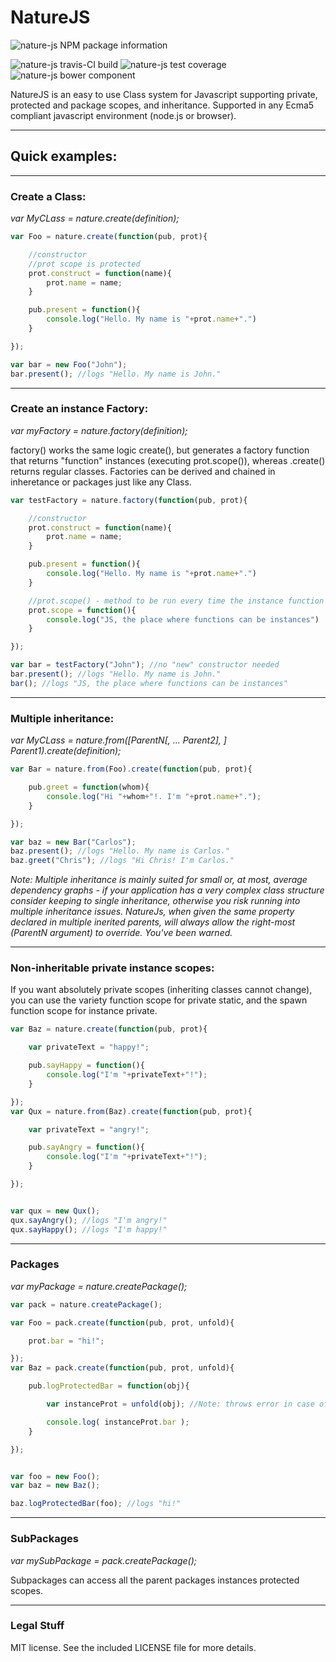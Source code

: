 # NatureJS
![nature-js NPM package information](https://nodei.co/npm/nature-js.png "nature-js NPM package information")

![nature-js travis-CI build](https://travis-ci.org/Odobo/naturejs.svg "nature-js travis-CI build") ![nature-js test coverage](https://coveralls.io/repos/Odobo/naturejs/badge.svg "nature-js test coverage") ![nature-js bower component](https://badge.fury.io/bo/nature-js.svg "nature-js bower component")



NatureJS is an easy to use Class system for Javascript supporting private, protected and package scopes, and inheritance.
Supported in any Ecma5 compliant javascript environment (node.js or browser).

- - -

## Quick examples:


- - -

### Create a Class:
_var MyCLass = nature.create(definition);_

```JavaScript
var Foo = nature.create(function(pub, prot){

	//constructor
	//prot scope is protected
	prot.construct = function(name){
		prot.name = name;
	}

	pub.present = function(){
		console.log("Hello. My name is "+prot.name+".")
	}

});

var bar = new Foo("John");
bar.present(); //logs "Hello. My name is John."
```

- - -

### Create an instance Factory:
_var myFactory = nature.factory(definition);_

factory() works the same logic create(), but generates a factory function that returns "function" instances (executing prot.scope()), whereas .create() returns regular classes.
Factories can be derived and chained in inheretance or packages just like any Class.

```JavaScript
var testFactory = nature.factory(function(pub, prot){

	//constructor
	prot.construct = function(name){
		prot.name = name;
	}

	pub.present = function(){
		console.log("Hello. My name is "+prot.name+".")
	}

	//prot.scope() - method to be run every time the instance function is called
	prot.scope = function(){
		console.log("JS, the place where functions can be instances")
	}

});

var bar = testFactory("John"); //no "new" constructor needed
bar.present(); //logs "Hello. My name is John."
bar(); //logs "JS, the place where functions can be instances"
```

- - -

### Multiple inheritance:
_var MyCLass = nature.from([ParentN[, ... Parent2], ] Parent1).create(definition);_

```JavaScript
var Bar = nature.from(Foo).create(function(pub, prot){

	pub.greet = function(whom){
		console.log("Hi "+whom+"!. I'm "+prot.name+".");
	}

});

var baz = new Bar("Carlos");
baz.present(); //logs "Hello. My name is Carlos."
baz.greet("Chris"); //logs "Hi Chris! I'm Carlos."
```


_Note: Multiple inheritance is mainly suited for small or, at most, average dependency graphs - if your application has a very complex class structure consider keeping to single inheritance, otherwise you risk running into multiple inheritance issues.
NatureJs, when given the same property declared in multiple inerited parents, will always allow the right-most (ParentN argument) to override.
You've been warned._

- - -

### Non-inheritable private instance scopes:
If you want absolutely private scopes (inheriting classes cannot change), you can use the variety function scope for private static, and the spawn function scope for instance private.

```JavaScript
var Baz = nature.create(function(pub, prot){

	var privateText = "happy!";

	pub.sayHappy = function(){
		console.log("I'm "+privateText+"!");
	}

});
var Qux = nature.from(Baz).create(function(pub, prot){

	var privateText = "angry!";

	pub.sayAngry = function(){
		console.log("I'm "+privateText+"!");
	}

});


var qux = new Qux();
qux.sayAngry(); //logs "I'm angry!"
qux.sayHappy(); //logs "I'm happy!"
```

- - -

### Packages
_var myPackage = nature.createPackage();_

```JavaScript
var pack = nature.createPackage();

var Foo = pack.create(function(pub, prot, unfold){

	prot.bar = "hi!";

});
var Baz = pack.create(function(pub, prot, unfold){

	pub.logProtectedBar = function(obj){

		var instanceProt = unfold(obj); //Note: throws error in case of out of package obj

		console.log( instanceProt.bar );
	}

});


var foo = new Foo();
var baz = new Baz();

baz.logProtectedBar(foo); //logs "hi!"
```

- - -

### SubPackages
_var mySubPackage = pack.createPackage();_

Subpackages can access all the parent packages instances protected scopes.


- - -
### Legal Stuff

MIT license.
See the included LICENSE file for more details.